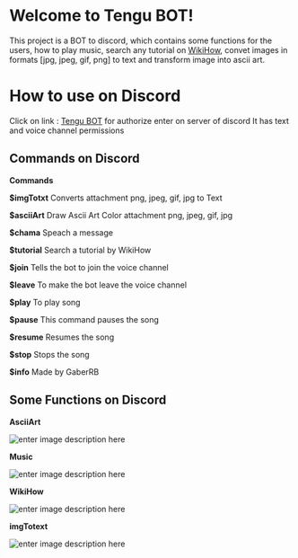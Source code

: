 # Welcome to Tengu BOT!

This project is a BOT to discord, which contains some functions for the users, how to play music, search any tutorial on [WikiHow](https://pt.wikihow.com/), convet images in formats [jpg, jpeg, gif, png] to text and transform image into ascii art.


# How to use on Discord

Click on link : [Tengu BOT](https://discord.com/api/oauth2/authorize?client_id=941104438872006688&permissions=534790011712&scope=bot) for authorize enter on server of discord
It has text and voice channel permissions


## Commands on Discord

**Commands**

**$imgTotxt**
Converts attachment png, jpeg, gif, jpg to Text

**$asciiArt**
Draw Ascii Art Color attachment png, jpeg, gif, jpg

**$chama**
Speach a message

**$tutorial**
Search a tutorial by WikiHow

**$join**
Tells the bot to join the voice channel

**$leave**
To make the bot leave the voice channel

**$play**
To play song

**$pause**
This command pauses the song

**$resume**
Resumes the song

**$stop**
Stops the song

**$info**
Made by GaberRB

## Some Functions on Discord

**AsciiArt**

![enter image description here](https://user-images.githubusercontent.com/28874479/158486008-be869ec5-3852-45d6-ac72-5a0098ea6dd9.gif)

**Music**

![enter image description here](https://user-images.githubusercontent.com/28874479/153850588-73314ec1-aa47-4ade-959d-e6acf9d27ceb.png)

**WikiHow**

![enter image description here](https://user-images.githubusercontent.com/28874479/153850833-8ed9edc2-53d9-4d58-87db-519c936be4e6.png)

**imgTotext**

![enter image description here](https://user-images.githubusercontent.com/28874479/153851162-9a3811df-4462-425d-91c7-8d35244af782.png)



